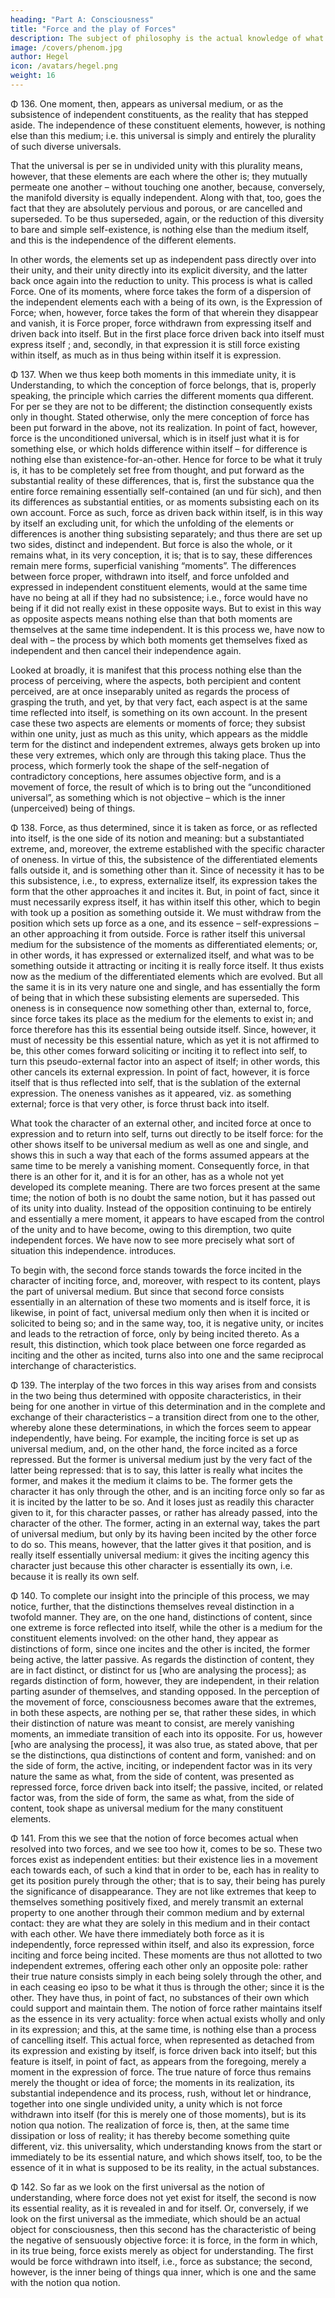 ```yaml
---
heading: "Part A: Consciousness"
title: "Force and the play of Forces"
description: The subject of philosophy is the actual knowledge of what truly is.
image: /covers/phenom.jpg
author: Hegel
icon: /avatars/hegel.png
weight: 16
---
```



<!-- ### 1. Force and the play of Forces -->

Φ 136. One moment, then, appears as universal medium, or as the subsistence of independent constituents, as the reality that has stepped aside. The independence of these constituent elements, however, is nothing else than this medium; i.e. this universal is simply and entirely the plurality of such diverse universals. 

That the universal is per se in undivided unity with this plurality means, however, that these elements are each where the other is; they mutually permeate one another – without touching one another, because, conversely, the manifold diversity is equally independent. Along with that, too, goes the fact that they are absolutely pervious and porous, or are cancelled and superseded. To be thus superseded, again, or the reduction of this diversity to bare and simple self-existence, is nothing else than the medium itself, and this is the independence of the different elements. 

In other words, the elements set up as independent pass directly over into their unity, and their unity directly into its explicit diversity, and the latter back once again into the reduction to unity. This process is what is called Force. One of its moments, where force takes the form of a dispersion of the independent elements each with a being of its own, is the Expression of Force; when, however, force takes the form of that wherein they disappear and vanish, it is Force proper, force withdrawn from expressing itself and driven back into itself. But in the first place force driven back into itself must express itself ; and, secondly, in that expression it is still force existing within itself, as much as in thus being within itself it is expression.

Φ 137. When we thus keep both moments in this immediate unity, it is Understanding, to which the conception of force belongs, that is, properly speaking, the principle which carries the different moments qua different. For per se they are not to be different; the distinction consequently exists only in thought. Stated otherwise, only the mere conception of force has been put forward in the above, not its realization. In point of fact, however, force is the unconditioned universal, which is in itself just what it is for something else, or which holds difference within itself – for difference is nothing else than existence-for-an-other. Hence for force to be what it truly is, it has to be completely set free from thought, and put forward as the substantial reality of these differences, that is, first the substance qua the entire force remaining essentially self-contained (an und für sich), and then its differences as substantial entities, or as moments subsisting each on its own account. Force as such, force as driven back within itself, is in this way by itself an excluding unit, for which the unfolding of the elements or differences is another thing subsisting separately; and thus there are set up two sides, distinct and independent. But force is also the whole, or it remains what, in its very conception, it is; that is to say, these differences remain mere forms, superficial vanishing “moments”. The differences between force proper, withdrawn into itself, and force unfolded and expressed in independent constituent elements, would at the same time have no being at all if they had no subsistence; i.e., force would have no being if it did not really exist in these opposite ways. But to exist in this way as opposite aspects means nothing else than that both moments are themselves at the same time independent. It is this process we, have now to deal with – the process by which both moments get themselves fixed as independent and then cancel their independence again.

Looked at broadly, it is manifest that this process nothing else than the process of perceiving, where the aspects, both percipient and content perceived, are at once inseparably united as regards the process of grasping the truth, and yet, by that very fact, each aspect is at the same time reflected into itself, is something on its own account. In the present case these two aspects are elements or moments of force; they subsist within one unity, just as much as this unity, which appears as the middle term for the distinct and independent extremes, always gets broken up into these very extremes, which only are through this taking place. Thus the process, which formerly took the shape of the self-negation of contradictory conceptions, here assumes objective form, and is a movement of force, the result of which is to bring out the “unconditioned universal”, as something which is not objective – which is the inner (unperceived) being of things.

Φ 138. Force, as thus determined, since it is taken as force, or as reflected into itself, is the one side of its notion and meaning: but a substantiated extreme, and, moreover, the extreme established with the specific character of oneness. In virtue of this, the subsistence of the differentiated elements falls outside it, and is something other than it. Since of necessity it has to be this subsistence, i.e., to express, externalize itself, its expression takes the form that the other approaches it and incites it. But, in point of fact, since it must necessarily express itself, it has within itself this other, which to begin with took up a position as something outside it. We must withdraw from the position which sets up force as a one, and its essence – self-expressions – an other approaching it from outside. Force is rather itself this universal medium for the subsistence of the moments as differentiated elements; or, in other words, it has expressed or externalized itself, and what was to be something outside it attracting or inciting it is really force itself. It thus exists now as the medium of the differentiated elements which are evolved. But all the same it is in its very nature one and single, and has essentially the form of being that in which these subsisting elements are superseded. This oneness is in consequence now something other than, external to, force, since force takes its place as the medium for the elements to exist in; and force therefore has this its essential being outside itself. Since, however, it must of necessity be this essential nature, which as yet it is not affirmed to be, this other comes forward soliciting or inciting it to reflect into self, to turn this pseudo-external factor into an aspect of itself; in other words, this other cancels its external expression. In point of fact, however, it is force itself that is thus reflected into self, that is the sublation of the external expression. The oneness vanishes as it appeared, viz. as something external; force is that very other, is force thrust back into itself.

What took the character of an external other, and incited force at once to expression and to return into self, turns out directly to be itself force: for the other shows itself to be universal medium as well as one and single, and shows this in such a way that each of the forms assumed appears at the same time to be merely a vanishing moment. Consequently force, in that there is an other for it, and it is for an other, has as a whole not yet developed its complete meaning. There are two forces present at the same time; the notion of both is no doubt the same notion, but it has passed out of its unity into duality. Instead of the opposition continuing to be entirely and essentially a mere moment, it appears to have escaped from the control of the unity and to have become, owing to this diremption, two quite independent forces. We have now to see more precisely what sort of situation this independence. introduces.

To begin with, the second force stands towards the force incited in the character of inciting force, and, moreover, with respect to its content, plays the part of universal medium. But since that second force consists essentially in an alternation of these two moments and is itself force, it is likewise, in point of fact, universal medium only then when it is incited or solicited to being so; and in the same way, too, it is negative unity, or incites and leads to the retraction of force, only by being incited thereto. As a result, this distinction, which took place between one force regarded as inciting and the other as incited, turns also into one and the same reciprocal interchange of characteristics.

Φ 139. The interplay of the two forces in this way arises from and consists in the two being thus determined with opposite characteristics, in their being for one another in virtue of this determination and in the complete and exchange of their characteristics – a transition direct from one to the other, whereby alone these determinations, in which the forces seem to appear independently, have being. For example, the inciting force is set up as universal medium, and, on the other hand, the force incited as a force repressed. But the former is universal medium just by the very fact of the latter being repressed: that is to say, this latter is really what incites the former, and makes it the medium it claims to be. The former gets the character it has only through the other, and is an inciting force only so far as it is incited by the latter to be so. And it loses just as readily this character given to it, for this character passes, or rather has already passed, into the character of the other. The former, acting in an external way, takes the part of universal medium, but only by its having been incited by the other force to do so. This means, however, that the latter gives it that position, and is really itself essentially universal medium: it gives the inciting agency this character just because this other character is essentially its own, i.e. because it is really its own self.

Φ 140. To complete our insight into the principle of this process, we may notice, further, that the distinctions themselves reveal distinction in a twofold manner. They are, on the one hand, distinctions of content, since one extreme is force reflected into itself, while the other is a medium for the constituent elements involved: on the other hand, they appear as distinctions of form, since one incites and the other is incited, the former being active, the latter passive. As regards the distinction of content, they are in fact distinct, or distinct for us [who are analysing the process]; as regards distinction of form, however, they are independent, in their relation parting asunder of themselves, and standing opposed. In the perception of the movement of force, consciousness becomes aware that the extremes, in both these aspects, are nothing per se, that rather these sides, in which their distinction of nature was meant to consist, are merely vanishing moments, an immediate transition of each into its opposite. For us, however [who are analysing the process], it was also true, as stated above, that per se the distinctions, qua distinctions of content and form, vanished: and on the side of form, the active, inciting, or independent factor was in its very nature the same as what, from the side of content, was presented as repressed force, force driven back into itself; the passive, incited, or related factor was, from the side of form, the same as what, from the side of content, took shape as universal medium for the many constituent elements.

Φ 141. From this we see that the notion of force becomes actual when resolved into two forces, and we see too how it, comes to be so. These two forces exist as independent entities: but their existence lies in a movement each towards each, of such a kind that in order to be, each has in reality to get its position purely through the other; that is to say, their being has purely the significance of disappearance. They are not like extremes that keep to themselves something positively fixed, and merely transmit an external property to one another through their common medium and by external contact: they are what they are solely in this medium and in their contact with each other. We have there immediately both force as it is independently, force repressed within itself, and also its expression, force inciting and force being incited. These moments are thus not allotted to two independent extremes, offering each other only an opposite pole: rather their true nature consists simply in each being solely through the other, and in each ceasing eo ipso to be what it thus is through the other; since it is the other. They have thus, in point of fact, no substances of their own which could support and maintain them. The notion of force rather maintains itself as the essence in its very actuality: force when actual exists wholly and only in its expression; and this, at the same time, is nothing else than a process of cancelling itself. This actual force, when represented as detached from its expression and existing by itself, is force driven back into itself; but this feature is itself, in point of fact, as appears from the foregoing, merely a moment in the expression of force. The true nature of force thus remains merely the thought or idea of force; the moments in its realization, its substantial independence and its process, rush, without let or hindrance, together into one single undivided unity, a unity which is not force withdrawn into itself (for this is merely one of those moments), but is its notion qua notion. The realization of force is, then, at the same time dissipation or loss of reality; it has thereby become something quite different, viz. this universality, which understanding knows from the start or immediately to be its essential nature, and which shows itself, too, to be the essence of it in what is supposed to be its reality, in the actual substances.

Φ 142. So far as we look on the first universal as the notion of understanding, where force does not yet exist for itself, the second is now its essential reality, as it is revealed in and for itself. Or, conversely, if we look on the first universal as the immediate, which should be an actual object for consciousness, then this second has the characteristic of being the negative of sensuously objective force: it is force, in the form in which, in its true being, force exists merely as object for understanding. The first would be force withdrawn into itself, i.e., force as substance; the second, however, is the inner being of things qua inner, which is one and the same with the notion qua notion.
